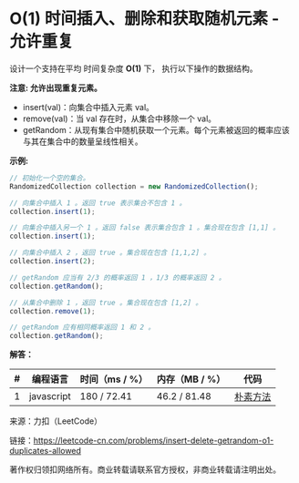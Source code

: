 # O(1) 时间插入、删除和获取随机元素 - 允许重复

设计一个支持在平均 时间复杂度 **O(1)** 下， 执行以下操作的数据结构。

**注意: 允许出现重复元素。**

- insert(val)：向集合中插入元素 val。
- remove(val)：当 val 存在时，从集合中移除一个 val。
- getRandom：从现有集合中随机获取一个元素。每个元素被返回的概率应该与其在集合中的数量呈线性相关。

**示例:**

``` javascript
// 初始化一个空的集合。
RandomizedCollection collection = new RandomizedCollection();

// 向集合中插入 1 。返回 true 表示集合不包含 1 。
collection.insert(1);

// 向集合中插入另一个 1 。返回 false 表示集合包含 1 。集合现在包含 [1,1] 。
collection.insert(1);

// 向集合中插入 2 ，返回 true 。集合现在包含 [1,1,2] 。
collection.insert(2);

// getRandom 应当有 2/3 的概率返回 1 ，1/3 的概率返回 2 。
collection.getRandom();

// 从集合中删除 1 ，返回 true 。集合现在包含 [1,2] 。
collection.remove(1);

// getRandom 应有相同概率返回 1 和 2 。
collection.getRandom();
```

**解答：**

**#**|**编程语言**|**时间（ms / %）**|**内存（MB / %）**|**代码**
--|--|--|--|--
1|javascript|180 / 72.41|46.2 / 81.48|[朴素方法](./javascript/ac_v1.js)

来源：力扣（LeetCode）

链接：https://leetcode-cn.com/problems/insert-delete-getrandom-o1-duplicates-allowed

著作权归领扣网络所有。商业转载请联系官方授权，非商业转载请注明出处。
